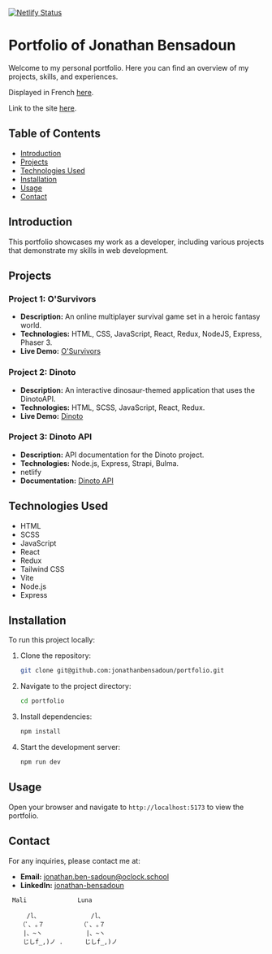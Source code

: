 ﻿[![Netlify Status](https://api.netlify.com/api/v1/badges/b2c53e07-bb54-43cb-bd85-1e3872ff70f5/deploy-status)](https://app.netlify.com/sites/jonathan-bensadoun/deploys)

# Portfolio of Jonathan Bensadoun

Welcome to my personal portfolio. Here you can find an overview of my projects, skills, and experiences.

Displayed in French [here](READMEFR.md).

Link to the site [here](https://jonathan-bensadoun.netlify.app/).

## Table of Contents

- [Introduction](#introduction)
- [Projects](#projects)
- [Technologies Used](#technologies-used)
- [Installation](#installation)
- [Usage](#usage)
- [Contact](#contact)

## Introduction

This portfolio showcases my work as a developer, including various projects that demonstrate my skills in web development.

## Projects

### Project 1: O'Survivors

- **Description:** An online multiplayer survival game set in a heroic fantasy world.
- **Technologies:** HTML, CSS, JavaScript, React, Redux, NodeJS, Express, Phaser 3.
- **Live Demo:** [O'Survivors](https://osurvivors.netlify.app/)

### Project 2: Dinoto

- **Description:** An interactive dinosaur-themed application that uses the DinotoAPI.
- **Technologies:** HTML, SCSS, JavaScript, React, Redux.
- **Live Demo:** [Dinoto](https://dinoto.netlify.app/)

### Project 3: Dinoto API

- **Description:** API documentation for the Dinoto project.
- **Technologies:** Node.js, Express, Strapi, Bulma.
- netlify
- **Documentation:** [Dinoto API](https://dinotoapi.com/doc)

## Technologies Used

- HTML
- SCSS
- JavaScript
- React
- Redux
- Tailwind CSS
- Vite
- Node.js
- Express

## Installation

To run this project locally:

1. Clone the repository:
   ```bash
   git clone git@github.com:jonathanbensadoun/portfolio.git
   ```
2. Navigate to the project directory:
   ```bash
   cd portfolio
   ```
3. Install dependencies:
   ```bash
   npm install
   ```
4. Start the development server:
   ```bash
   npm run dev
   ```

## Usage

Open your browser and navigate to `http://localhost:5173` to view the portfolio.

## Contact

For any inquiries, please contact me at:

- **Email:** [jonathan.ben-sadoun@oclock.school](mailto:jonathan.ben-sadoun@oclock.school)
- **LinkedIn:** [jonathan-bensadoun](https://www.linkedin.com/in/jonathan-bensadoun/)

```
 Mali              Luna

     /l、              /l、
   （ﾟ､ ｡７          （ﾟ､ ｡７
    |、~ヽ            |、~ヽ
    じしf_,)ノ .      じしf_,)ノ


```
